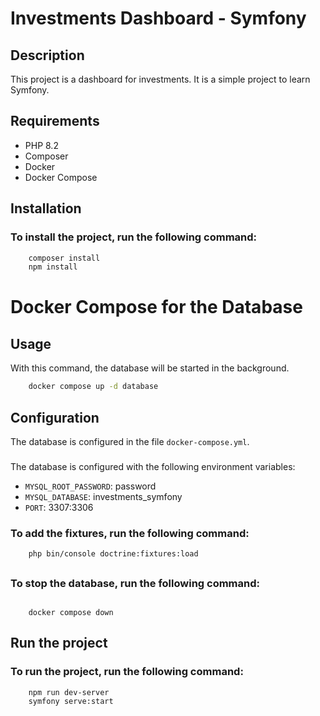 
<h1>
    Investments Dashboard - Symfony
</h1>

## Description

This project is a dashboard for investments. It is a simple project to learn Symfony.

## Requirements

- PHP 8.2
- Composer
- Docker
- Docker Compose

## Installation

### To install the project, run the following command:

```bash
    composer install
    npm install
```

## 

# Docker Compose for the Database

## Usage

With this command, the database will be started in the background.

```bash
    docker compose up -d database
```

## Configuration

The database is configured in the file `docker-compose.yml`.

###

The database is configured with the following environment variables:

- `MYSQL_ROOT_PASSWORD`: password
- `MYSQL_DATABASE`: investments_symfony
- `PORT`: 3307:3306


### To add the fixtures, run the following command:

```
    php bin/console doctrine:fixtures:load
```

##

### To stop the database, run the following command:

<code>
    docker compose down
</code>

## Run the project

### To run the project, run the following command:

```bash
    npm run dev-server
    symfony serve:start
```
